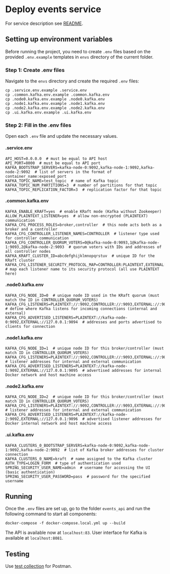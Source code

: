 # Deploy events service

For service description see [README](../../services/events_api/README.md).

## Setting up environment variables

Before running the project, you need to create `.env` files based on the provided `.env.example` templates in `envs` directory of the current folder.

### Step 1: Create .env files

Navigate to the `envs` directory and create the required `.env` files:

    cp .service.env.example .service.env
    cp .common.kafka.env.example .common.kafka.env
    cp .node0.kafka.env.example .node0.kafka.env
    cp .node1.kafka.env.example .node1.kafka.env
    cp .node2.kafka.env.example .node2.kafka.env
    cp .ui.kafka.env.example .ui.kafka.env

### Step 2: Fill in the .env files

Open each `.env` file and update the necessary values.

#### .service.env

    API_HOST=0.0.0.0  # must be equal to API host
    API_PORT=8000  # must be equal to API port
    KAFKA_BOOTSTRAP_SERVERS=kafka-node-0:9092,kafka-node-1:9092,kafka-node-2:9092  # list of servers in the format of container_name:exposed_port
    KAFKA_TOPIC_NAME=test_topic  # name of Kafka topic
    KAFKA_TOPIC_NUM_PARTITIONS=3  # number of partitions for that topic
    KAFKA_TOPIC_REPLICATION_FACTOR=3  # replication factor for that topic


#### .common.kafka.env

    KAFKA_ENABLE_KRAFT=yes  # enable KRaft mode (Kafka without Zookeeper)
    ALLOW_PLAINTEXT_LISTENER=yes  # allow non-encrypted (PLAINTEXT) communication
    KAFKA_CFG_PROCESS_ROLES=broker,controller  # this node acts both as a broker and a controller
    KAFKA_CFG_CONTROLLER_LISTENER_NAMES=CONTROLLER  # listener type used for controller communication
    KAFKA_CFG_CONTROLLER_QUORUM_VOTERS=0@kafka-node-0:9093,1@kafka-node-1:9093,2@kafka-node-2:9093  # quorum voters with IDs and addresses of all controller nodes
    KAFKA_KRAFT_CLUSTER_ID=abcdefghijklmnopqrstuv  # unique ID for the KRaft cluster
    KAFKA_CFG_LISTENER_SECURITY_PROTOCOL_MAP=CONTROLLER:PLAINTEXT,EXTERNAL:PLAINTEXT,PLAINTEXT:PLAINTEXT  # map each listener name to its security protocol (all use PLAINTEXT here)

#### .node0.kafka.env

    KAFKA_CFG_NODE_ID=0  # unique node ID used in the KRaft quorum (must match the ID in CONTROLLER_QUORUM_VOTERS)
    KAFKA_CFG_LISTENERS=PLAINTEXT://:9092,CONTROLLER://:9093,EXTERNAL://:9094  # define where Kafka listens for incoming connections (internal and external)
    KAFKA_CFG_ADVERTISED_LISTENERS=PLAINTEXT://kafka-node-0:9092,EXTERNAL://127.0.0.1:9094  # addresses and ports advertised to clients for connection

#### .node1.kafka.env

    KAFKA_CFG_NODE_ID=1  # unique node ID for this broker/controller (must match ID in CONTROLLER_QUORUM_VOTERS)
    KAFKA_CFG_LISTENERS=PLAINTEXT://:9092,CONTROLLER://:9093,EXTERNAL://:9095  # listener addresses for internal and external communication
    KAFKA_CFG_ADVERTISED_LISTENERS=PLAINTEXT://kafka-node-1:9092,EXTERNAL://127.0.0.1:9095  # advertised addresses for internal Docker network and host machine access

#### .node2.kafka.env

    KAFKA_CFG_NODE_ID=2  # unique node ID for this broker/controller (must match ID in CONTROLLER_QUORUM_VOTERS)
    KAFKA_CFG_LISTENERS=PLAINTEXT://:9092,CONTROLLER://:9093,EXTERNAL://:9096  # listener addresses for internal and external communication
    KAFKA_CFG_ADVERTISED_LISTENERS=PLAINTEXT://kafka-node-2:9092,EXTERNAL://127.0.0.1:9096  # advertised listener addresses for Docker internal network and host machine access

#### .ui.kafka.env

    KAFKA_CLUSTERS_0_BOOTSTRAP_SERVERS=kafka-node-0:9092,kafka-node-1:9092,kafka-node-2:9092  # list of Kafka broker addresses for cluster connection
    KAFKA_CLUSTERS_0_NAME=kraft  # name assigned to the Kafka cluster
    AUTH_TYPE=LOGIN_FORM  # type of authentication used
    SPRING_SECURITY_USER_NAME=admin  # username for accessing the UI (basic authentication)
    SPRING_SECURITY_USER_PASSWORD=pass  # password for the specified username

## Running

Once the `.env` files are set up, go to the folder `events_api` and run the following command to start all components:

    docker-compose -f docker-compose.local.yml up --build

The API is available now at `localhost:83`. User interface for Kafka is available at `localhost:8081`.

## Testing

Use [test collection](../../services/events_api/tests/postman_tests.json) for Postman.

